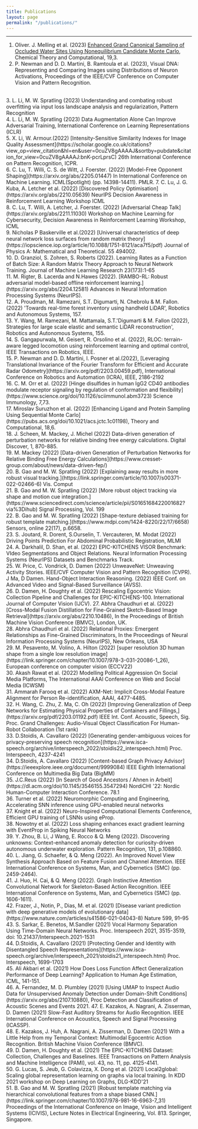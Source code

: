 ```yaml
---
title: Publications
layout: page
permalink: "/publications/"
---
```



------------

1. Oliver. J. Melling et al. (2023) [Enhanced Grand Canonical Sampling of Occluded Water Sites Using Nonequilibrium Candidate Monte Carlo](https://pubs.acs.org/doi/10.1021/acs.jctc.2c00823), Chemical Theory and Computational, 19,3.
2. P. Newman and D. D. Martini, B. Ramtoula et al. (2023), Visual DNA: Representing and Comparing Images using Distributions of Neuron Activations, Proceedings of the IEEE/CVF Conference on Computer Vision and Pattern Recognition.
<br>
3. L. Li, M. W. Spratling (2023) Understanding and combating robust overfitting via input loss landscape analysis and regularization, Pattern Recognition 
<br>
4. L. Li, M. W. Spratling (2023) Data Augmentation Alone Can Improve Adversarial Training, International Conference on Learning Representations (ICLR)
<br>
5. X. Li, W. Armour.(2022) [Intensity-Sensitive Similarity Indexes for Image Quality Assessment](https://scholar.google.co.uk/citations?view_op=view_citation&hl=en&user=0cuZV8gAAAAJ&sortby=pubdate&citation_for_view=0cuZV8gAAAAJ:bnK-pcrLprsC) 26th International Conference on Pattern Recognition, ICPR.
<br>
6.   C. Lu, T. Willi, C. S. de Witt, J. Foerster. (2022) [Model-Free Opponent Shaping](https://arxiv.org/abs/2205.01447) In International Conference on  Machine Learning. ICML(Spotlight) (pp. 14398-14411). PMLR.  
7. C. Lu, J. G. Kuba, A. Letcher et al. (2022) [Discovered Policy Optimisation](https://arxiv.org/abs/2210.05639) NeurIPS Decision Awareness in Reinforcement Learning Workshop ICML
<br>
8. C. Lu, T. Willi, A. Letcher, J. Foerster. (2022) [Adversarial Cheap Talk](https://arxiv.org/abs/2211.11030) Workshop on Machine Learning for Cybersecurity, Decision Awareness in Reinforcement Learning Workshop, ICML
<br>
9. Nicholas P Baskerville et al.(2022) [Universal characteristics of deep neural network loss surfaces from random matrix theory](https://iopscience.iop.org/article/10.1088/1751-8121/aca7f5/pdf) Journal of Physics A: Mathematical and Theoretical. 55 494002. 
<br>
10. D. Granziol, S. Zohren, S. Roberts (2022). Learning Rates as a Function of Batch Size: A Random Matrix Theory Approach to Neural Network Training. Journal of Machine Learning Research 23(173):1-65
<br>
11. M. Rigter, B. Lacerda and N.Hawes (2022). [RAMBO-RL: Robust adversarial model-based offline reinforcement learning.](https://arxiv.org/abs/2204.12581) Advances in Neural Information Processing Systems (NeurIPS).
<br>
12. A. Proudman, M. Ramezani, S.T. Digumarti, N. Chebrolu & M. Fallon. (2022) 'Towards real-time forest inventory using handheld LiDAR', Robotics and Autonomous Systems, 157.
<br>
13. Y. Wang, M. Ramezani, M. Mattamala, S.T.'Digumarti & M. Fallon (2022), Strategies for large scale elastic and semantic LiDAR reconstruction', Robotics and Autonomous Systems, 155. <br>
14.  S. Gangapurwala, M. Geisert, R. Orsolino et al. (2022), RLOC: terrain-aware legged locomotion using reinforcement learning and optimal control, IEEE Transactions on Robotics, IEEE. <br>
15.  P. Newman and D. D. Martini, I. Posner et al.(2022), [Leveraging Translational Invariance of the Fourier Transform for Efficient and Accurate Radar Odometry](https://arxiv.org/pdf/2203.00459.pdf), International Conference on Robotics and Automation (ICRA), IEEE, 2186-2192 
<br>
16. C. M. Orr et al. (2022) [Hinge disulfides in human IgG2 CD40 antibodies modulate receptor signaling by regulation of conformation and flexibility](https://www.science.org/doi/10.1126/sciimmunol.abm3723) Science Immunology, 7,73.
<br>
17. Miroslav Suruzhon et al. (2022) [Enhancing Ligand and Protein Sampling Using Sequential Monte Carlo](https://pubs.acs.org/doi/10.1021/acs.jctc.1c01198), Theory and Computational, 18,6. 
<br>
18. J. Scheen, M. Mackey, J. Michel (2022) Data-driven generation of perturbation networks for relative binding free energy calculations. Digital Discover, 1, 870-885. 
<br>
19. M. Mackey (2022) [Data-driven Generation of Perturbation Networks for Relative Binding Free Energy Calculations](https://www.cresset-group.com/about/news/data-driven-fep/)
<br>
20. B. Gao and M. W. Spratling (2022) [Explaining away results in more robust visual tracking.](https://link.springer.com/article/10.1007/s00371-022-02466-6) Vis. Comput
<br>
21. B. Gao and M. W. Spratling (2022) [More robust object tracking via shape and motion cue integration.](https://www.sciencedirect.com/science/article/pii/S0165168422001682?via%3Dihub) Signal Processing, Vol. 199
<br>
22.  B. Gao and M. W. Spratling (2022) [Shape-texture debiased training for robust template matching.](https://www.mdpi.com/1424-8220/22/17/6658) Sensors, online 22(17), p.6658.
<br>
23. S. Joutard, R. Dorent, S.Ourselin, T. Vercauteren, M. Modat (2022) Driving Points Prediction For Abdominal Probabilistic Registration, MLMI 
<br>
24. A. Darkhalil, D. Shan, et al. (2022) EPIC-KITCHENS VISOR Benchmark: VIdeo Segmentations and Object Relations. Neural Information Processing Systems (NeurIPS) Datasets and Benchmarks Track.
<br>
25. W. Price, C. Vondrick, D. Damen (2022) UnweaveNet: Unweaving Activity Stories. IEEE/CVF Computer Vision and Pattern Recognition (CVPR).  
J Ma, D Damen. Hand-Object Interaction Reasoning. (2022) IEEE Conf. on Advanced Video and Signal-Based Surveillance (AVSS). 
<br>
26. D. Damen, H. Doughty et al. (2022)  Rescaling Egocentric Vision: Collection Pipeline and Challenges for EPIC-KITCHENS-100. International Journal of Computer Vision (IJCV). 
27. Abhra Chaudhuri et al. (2022)[Cross-Modal Fusion Distillation for Fine-Grained Sketch-Based Image Retrieval](https://arxiv.org/abs/2210.10486), In the Proceedings of British Machine Vision Conference (BMVC), London, UK. 
<br>
28. Abhra Chaudhuri et al. (2022) Relational Proxies: Emergent Relationships as Fine-Grained Discriminators, In the Proceedings of Neural Information Processing Systems (NeurIPS), New Orleans, USA
<br>
29. M. Pesavento, M. Volino, A. Hilton (2022) [super resolution 3D human shape from a single low resolution image](https://link.springer.com/chapter/10.1007/978-3-031-20086-1_26), European conference on computer vision (ECCV22) 
<br>
30. Akash Rawat et al. (2022) Modelling Political Aggression On Social Media Platforms, The International AAAI Conference on Web and Social Media (ICWSM) 
<br>
31. Ammarah Farooq et al. (2022) AXM-Net: Implicit Cross-Modal Feature Alignment for Person Re-identification, AAAI, 4477-4485.
<br>
32. H. Wang, C. Zhu, Z. Ma, C. Oh (2022) [Improving Generalization of Deep Networks for Estimating Physical Properties of Containers and Fillings,](https://arxiv.org/pdf/2203.01192.pdf) IEEE Int. Conf. Acoustic, Speech, Sig. Proc. Grand Challenges: Audio-Visual Object Classification For Human-Robot Collaboration (1st rank)
<br>
33. D.Stoidis, A. Cavallaro (2022) [Generating gender-ambiguous voices for privacy-preserving speech recognition](https://www.isca-speech.org/archive/interspeech_2022/stoidis22_interspeech.html) Proc. Interspeech, 4237-4241
<br>
34. D.Stoidis, A. Cavallaro (2022) [Content-based Graph Privacy Advisor](https://ieeexplore.ieee.org/document/9999084) IEEE Eighth International Conference on Multimedia Big Data (BigMM) 
<br>
35. J.C.Reus (2022) [In Search of Good Ancestors / Ahnen in Arbeit](https://dl.acm.org/doi/10.1145/3546155.3547294) NordiCHI '22: Nordic Human-Computer Interaction Conference. 78.1
<br>
36. Turner et al. (2022) Neuromorphic Computing and Engineering, Accelerating SNN inference using GPU-enabled neural networks 
<br>
37. Knight et al. (2022) Neuro-Inspired Computational Elements Conference, Efficient GPU training of LSNNs using eProp. 
<br>
38. Nowotny et al. (2022) Loss shaping enhances exact gradient learning with EventProp in Spiking Neural Networks
<br>
39. Y. Zhou, B. Li, J Wang, E. Rocco & Q. Meng (2022). Discovering unknowns: Context-enhanced anomaly detection for curiosity-driven autonomous underwater exploration. Pattern Recognition, 131, p.108860. 
<br>
40. L. Jiang, G. Schaefer, & Q. Meng (2022). An Improved Novel View Synthesis Approach Based on Feature Fusion and Channel Attention. IEEE International Conference on Systems, Man, and Cybernetics (SMC) (pp. 2459-2464).
<br>
41. J. Huo, H. Cai, & Q. Meng (2022). Graph Instinctive Attention Convolutional Network for Skeleton-Based Action Recognition. IEEE International Conference on Systems, Man, and Cybernetics (SMC) (pp. 1606-1611).
<br>
42. Frazer, J., Notin, P., Dias, M. et al. (2021) [Disease variant prediction with deep generative models of evolutionary data](https://www.nature.com/articles/s41586-021-04043-8) Nature 599, 91–95 
<br>
43. S. Sarkar, E. Benetos, M.Sandler (2021) Vocal Harmony Separation Using Time-Domain Neural Networks. Proc. Interspeech 2021, 3515-3519, doi: 10.21437/Interspeech.2021-1531 
<br>
44. D.Stoidis, A. Cavallaro (2021) [Protecting Gender and Identity with Disentangled Speech Representations](https://www.isca-speech.org/archive/interspeech_2021/stoidis21_interspeech.html) Proc. Interspeech, 1699-1703
<br>
45. Ali Akbari et al. (2021) How Does Loss Function Affect Generalization Performance of Deep Learning? Application to Human Age Estimation, ICML, 141-151. 
<br>
46. A. Fernandez, M. D. Plumbley (2021) [Using UMAP to Inspect Audio Data for Unsupervised Anomaly Detection under Domain-Shift Conditions](https://arxiv.org/abs/2107.10880), Proc Detection and Classification of Acoustic Scenes and Events 2021.
47. E. Kazakos, A. Nagrani, A. Zisserman, D. Damen (2021) Slow-Fast Auditory Streams for Audio Recognition. IEEE International Conference on Acoustics, Speech and Signal Processing (ICASSP). 
<br>
48. E. Kazakos, J. Huh, A. Nagrani, A. Zisserman, D. Damen (2021) With a Little Help from my Temporal Context: Multimodal Egocentric Action Recognition. British Machine Vision Conference (BMVC). 
<br>
49. D. Damen, H. Doughty et al. (2021) The EPIC-KITCHENS Dataset: Collection, Challenges and Baselines. IEEE Transactions on Pattern Analysis and Machine Intelligence (PAMI), vol. 43, no. 11, pp. 4125-4141. 
<br>
50. G. Lucas, S. Jeub, G. Colavizza, X. Dong et al. (2021) Local2global: Scaling global representation learning on graphs via local training. In KDD 2021 workshop on Deep Learning on Graphs, DLG-KDD'21
<br>
51. B. Gao and M. W. Spratling (2021) [Robust template matching via hierarchical convolutional features from a shape biased CNN.](https://link.springer.com/chapter/10.1007/978-981-16-6963-7_31) Proceedings of the International Conference on Image, Vision and Intelligent Systems (ICIVIS), Lecture Notes in Electrical Engineering, Vol. 813. Springer, Singapore.
<br>
